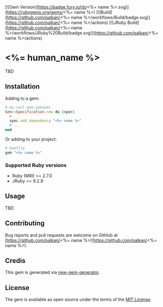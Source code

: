 [![Gem Version](https://badge.fury.io/rb/<%= name %>.svg)](https://rubygems.org/gems/<%= name %>) [![Build](https://github.com/palkan/<%= name %>/workflows/Build/badge.svg)](https://github.com/palkan/<%= name %>/actions)
[![JRuby Build](https://github.com/palkan/<%= name %>/workflows/JRuby%20Build/badge.svg)](https://github.com/palkan/<%= name %>/actions)

# <%= human_name %>

TBD

## Installation

Adding to a gem:

```ruby
# my-cool-gem.gemspec
Gem::Specification.new do |spec|
  # ...
  spec.add_dependency "<%= name %>"
  # ...
end
```

Or adding to your project:

```ruby
# Gemfile
gem "<%= name %>"
```

### Supported Ruby versions

- Ruby (MRI) >= 2.7.0
- JRuby >= 9.2.9

## Usage

TBD

## Contributing

Bug reports and pull requests are welcome on GitHub at [https://github.com/palkan/<%= name %>](https://github.com/palkan/<%= name %>).

## Credis

This gem is generated via [new-gem-generator](https://github.com/palkan/new-gem-generator).

## License

The gem is available as open source under the terms of the [MIT License](http://opensource.org/licenses/MIT).
